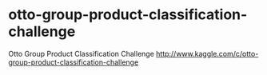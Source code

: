 otto-group-product-classification-challenge
============

Otto Group Product Classification Challenge
http://www.kaggle.com/c/otto-group-product-classification-challenge
